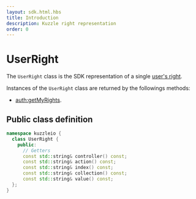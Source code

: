 ```yaml
---
layout: sdk.html.hbs
title: Introduction
description: Kuzzle right representation
order: 0
---
```


# UserRight

The `UserRight` class is the SDK representation of a single [user's right](/core/1/guide/guides/essentials/user-authentication/#creating-users-default).

Instances of the `UserRight` class are returned by the followings methods:

- [auth:getMyRights](/sdk/cpp/1/controllers/auth/).

## Public class definition

```cpp
namespace kuzzleio {
  class UserRight {
    public:
      // Getters
      const std::string& controller() const;
      const std::string& action() const;
      const std::string& index() const;
      const std::string& collection() const;
      const std::string& value() const;
  };
}
```

